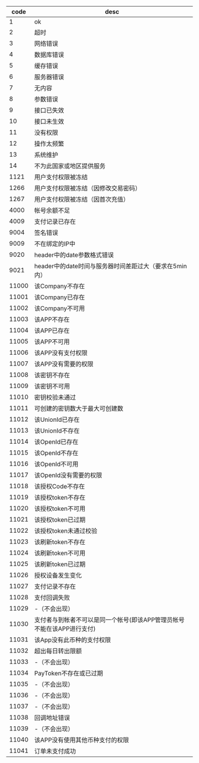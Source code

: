| code | desc |
|-------|------|
| 1 | ok |
| 2 | 超时 |
| 3 | 网络错误 |
| 4 | 数据库错误 |
| 5 | 缓存错误 |
| 6 | 服务器错误 |
| 7 | 无内容 |
| 8 | 参数错误 |
| 9 | 接口已失效 |
| 10 | 接口未生效 |
| 11 | 没有权限 |
| 12 | 操作太频繁 |
| 13 | 系统维护 |
| 14 | 不为此国家或地区提供服务 |
| 1121 | 用户支付权限被冻结 |
| 1266 | 用户支付权限被冻结（因修改交易密码） |
| 1267 | 用户支付权限被冻结（因首次充值） |
| 4000 | 帐号余额不足 |
| 4009 | 支付记录已存在 |
| 9004 | 签名错误 |
| 9009 | 不在绑定的IP中 |
| 9020 | header中的date参数格式错误 |
| 9021 | header中的date时间与服务器时间差距过大（要求在5min内） |
|  11000 | 该Company不存在 |
|  11001 | 该Company已存在 |
|  11002 | 该Company不可用 |
|  11003 | 该APP不存在 |
|  11004 | 该APP已存在 |
|  11005 | 该APP不可用 |
|  11006 | 该APP没有支付权限 |
|  11007 | 该APP没有需要的权限 |
|  11008 | 该密钥不存在 |
|  11009 | 该密钥不可用 |
|  11010 | 密钥校验未通过 |
|  11011 | 可创建的密钥数大于最大可创建数 |
|  11012 | 该UnionId已存在 |
|  11013 | 该UnionId不存在 |
|  11014 | 该OpenId已存在 |
|  11015 | 该OpenId不存在 |
|  11016 | 该OpenId不可用 |
|  11017 | 该OpenId没有需要的权限 |
|  11018 | 该授权Code不存在 |
|  11019 | 该授权token不存在 |
|  11020 | 该授权token不可用 |
|  11021 | 该授权token已过期 |
|  11022 | 该授权token未通过校验 |
|  11023 | 该刷新token不存在 |
|  11024 | 该刷新token不可用 |
|  11025 | 该刷新token已过期 |
|  11026 | 授权设备发生变化 |
|  11027 | 支付记录不存在 |
|  11028 | 支付回调失败 |
|  11029 | -（不会出现） |
|  11030 | 支付者与到帐者不可以是同一个帐号(即该APP管理员帐号不能在该APP进行支付) |
|  11031 | 该App没有此币种的支付权限 |
|  11032 | 超出每日转出限额 |
|  11033 | -（不会出现） |
|  11034 | PayToken不存在或已过期 |
|  11035 | -（不会出现） |
|  11036 | -（不会出现） |
|  11037 | -（不会出现） |
|  11038 | 回调地址错误 |
|  11039 | -（不会出现） |
|  11040 | 该APP没有使用其他币种支付的权限 |
|  11041 | 订单未支付成功 | 




